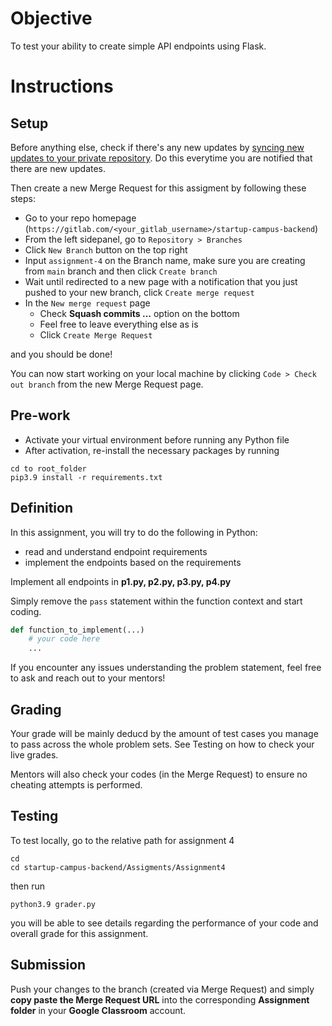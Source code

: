 # Objective

To test your ability to create simple API endpoints using Flask.

# Instructions

## Setup

Before anything else, check if there's any new updates by [syncing new updates to your private repository](https://gitlab.com/startupcampus.be/startup-campus-backend#sync-repository). Do this everytime you are notified that there are new updates.

Then create a new Merge Request for this assigment by following these steps:
- Go to your repo homepage (`https://gitlab.com/<your_gitlab_username>/startup-campus-backend`)
- From the left sidepanel, go to `Repository > Branches`
- Click `New Branch` button on the top right
- Input `assignment-4` on the Branch name, make sure you are creating from `main` branch and then click `Create branch`
- Wait until redirected to a new page with a notification that you just pushed to your new branch, click `Create merge request`
- In the `New merge request` page
  - Check **Squash commits ...** option on the bottom
  - Feel free to leave everything else as is
  - Click `Create Merge Request`

and you should be done! 

You can now start working on your local machine by clicking  `Code > Check out branch` from the new Merge Request page.

## Pre-work

- Activate your virtual environment before running any Python file
- After activation, re-install the necessary packages by running 
```
cd to root_folder
pip3.9 install -r requirements.txt
```

## Definition

In this assignment, you will try to do the following in Python:
- read and understand endpoint requirements
- implement the endpoints based on the requirements

Implement all endpoints in **p1.py, p2.py, p3.py, p4.py**

Simply remove the `pass` statement within the function context and start coding.
```py
def function_to_implement(...)
    # your code here
    ...
```

If you encounter any issues understanding the problem statement, feel free to ask and reach out to your mentors!

## Grading

Your grade will be mainly deducd by the amount of test cases you manage to pass across the whole problem sets. See Testing on how to check your live grades.

Mentors will also check your codes (in the Merge Request) to ensure no cheating attempts is performed.

## Testing

To test locally, go to the relative path for assignment 4
```
cd
cd startup-campus-backend/Assigments/Assignment4
```

then run
```
python3.9 grader.py
```
you will be able to see details regarding the performance of your code and overall grade for this assignment.

## Submission

Push your changes to the branch (created via Merge Request) and simply **copy paste the Merge Request URL** into the corresponding **Assignment folder** in your **Google Classroom** account.